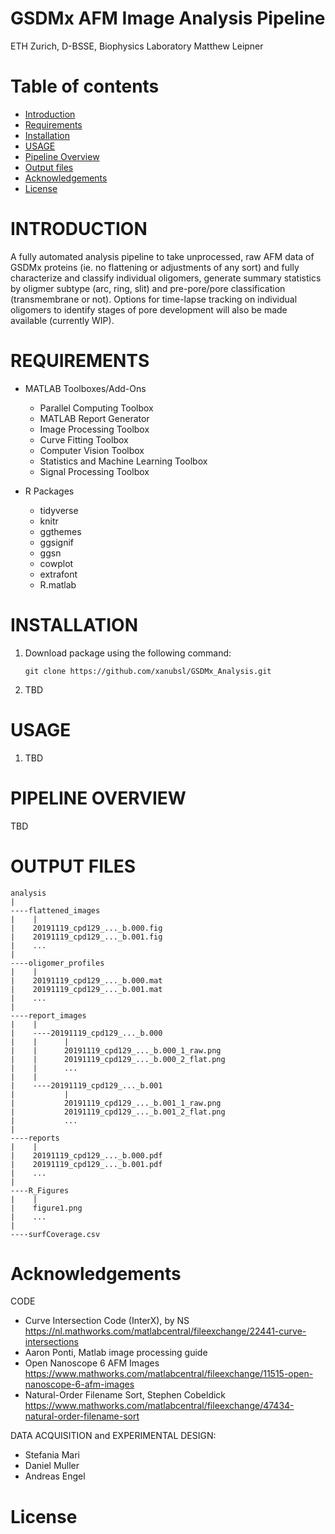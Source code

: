 # GSDMx AFM Image Analysis Pipeline

ETH Zurich, D-BSSE, Biophysics Laboratory
Matthew Leipner


# Table of contents

* [Introduction](#introduction)
* [Requirements](#requirements)
* [Installation](#installation)
* [USAGE](#usage)
* [Pipeline Overview](#pipeline-overview)
* [Output files](#output-files)
* [Acknowledgements](#acknowledgements)
* [License](#license)

# INTRODUCTION
A fully automated analysis pipeline to take unprocessed, raw AFM data of GSDMx proteins (ie. no flattening or adjustments of any sort) and fully characterize and classify individual oligomers, generate summary statistics by oligmer subtype (arc, ring, slit) and pre-pore/pore classification (transmembrane or not). Options for time-lapse tracking on individual oligomers to identify stages of pore development will also be made available (currently WIP).

# REQUIREMENTS
* MATLAB Toolboxes/Add-Ons
    * Parallel Computing Toolbox
    * MATLAB Report Generator
    * Image Processing Toolbox
    * Curve Fitting Toolbox
    * Computer Vision Toolbox
    * Statistics and Machine Learning Toolbox
    * Signal Processing Toolbox

* R Packages
    * tidyverse
    * knitr
    * ggthemes
    * ggsignif
    * ggsn
    * cowplot
    * extrafont
    * R.matlab

# INSTALLATION
1. Download package using the following command:
    ```
    git clone https://github.com/xanubsl/GSDMx_Analysis.git
    ```
    
2. TBD
    
# USAGE
1. TBD

# PIPELINE OVERVIEW

TBD


# OUTPUT FILES
```
analysis
|
----flattened_images
|    |
|    20191119_cpd129_..._b.000.fig
|    20191119_cpd129_..._b.001.fig
|    ...
|
----oligomer_profiles
|    |
|    20191119_cpd129_..._b.000.mat
|    20191119_cpd129_..._b.001.mat
|    ...
|
----report_images
|    |
|    ----20191119_cpd129_..._b.000
|    |      |
|    |      20191119_cpd129_..._b.000_1_raw.png
|    |      20191119_cpd129_..._b.000_2_flat.png
|    |      ...
|    |
|    ----20191119_cpd129_..._b.001
|           |
|           20191119_cpd129_..._b.001_1_raw.png
|           20191119_cpd129_..._b.001_2_flat.png
|           ...
|
----reports
|    |
|    20191119_cpd129_..._b.000.pdf
|    20191119_cpd129_..._b.001.pdf
|    ...
|
----R_Figures
|    |
|    figure1.png
|    ...
|
----surfCoverage.csv

```

# Acknowledgements

CODE
* Curve Intersection Code (InterX), by NS
        https://nl.mathworks.com/matlabcentral/fileexchange/22441-curve-intersections
* Aaron Ponti, Matlab image processing guide
* Open Nanoscope 6 AFM Images
        https://www.mathworks.com/matlabcentral/fileexchange/11515-open-nanoscope-6-afm-images
* Natural-Order Filename Sort, Stephen Cobeldick
        https://www.mathworks.com/matlabcentral/fileexchange/47434-natural-order-filename-sort

DATA ACQUISITION and EXPERIMENTAL DESIGN:
* Stefania Mari
* Daniel Muller
* Andreas Engel

# License
